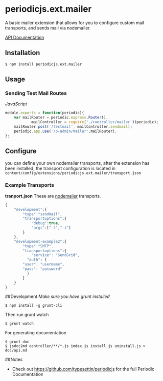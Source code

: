 # periodicjs.ext.mailer

A basic mailer extension that allows for you to configure custom mail transports, and sends mail via nodemailer.

 [API Documentation](https://github.com/typesettin/periodicjs.ext.mailer/blob/master/doc/api.md)

## Installation

```
$ npm install periodicjs.ext.mailer
```


## Usage

### Sending Test Mail Routes
*JavaScript*
```javascript
module.exports = function(periodic){
	var mailRouter = periodic.express.Router(),
			mailController = require('./controller/mailer')(periodic);
	mailRouter.post('/testmail', mailController.sendmail);
	periodic.app.use('/p-admin/mailer',mailRouter);
};
```
## Configure

you can define your own nodemailer transports, after the extension has been installed, the transport configuration is located in `content/config/extensions/periodicjs.ext.mailer/transport.json`

### Example Transports

**tranport.json**
These are [nodemailer](http://www.nodemailer.com/) transports.

```javascript
{
	"development":{
		"type":"sendmail",
		"transportoptions":{
			"debug":true,
			"args":["-t","-i"]
		}
	},
	"development-example2":{
		"type":"SMTP",
		"transportoptions":{
			"service": "SendGrid",
		  "auth": {
        "user": "username",
        "pass": "password"
		  }
		}
	}
}
```


##Development
*Make sure you have grunt installed*
```
$ npm install -g grunt-cli
```

Then run grunt watch
```
$ grunt watch
```
For generating documentation
```
$ grunt doc
$ jsdoc2md controller/**/*.js index.js install.js uninstall.js > doc/api.md
```
##Notes
* Check out https://github.com/typesettin/periodicjs for the full Periodic Documentation